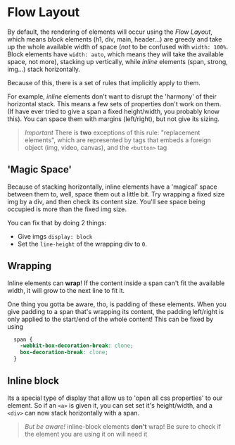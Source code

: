 # Flow Layout

By default, the rendering of elements will occur using the *Flow Layout*, which means *block* elements (h1, div, main, header...) are greedy and take up the whole available width of space (*not* to be confused with `width: 100%`. Block elements have `width: auto`, which means they will take the available space, not more), stacking up vertically, while *inline* elements (span, strong, img...) stack horizontally.

Because of this, there is a set of rules that implicitly apply to them.

For example, *inline* elements don't want to disrupt the 'harmony' of their horizontal stack. This means a few sets of properties don't work on them. (If have ever tried to give a span a fixed height/width, you probably know this). You can space them with margins (left/right), but not give its sizing.

> *Important* There is **two** exceptions of this rule: "replacement elements", which are represented by tags that embeds a foreign object (img, video, canvas), and the `<button>` tag

## 'Magic Space'

Because of stacking horizontally, inline elements have a 'magical' space between them to, well, space them out a little bit. Try wrapping a fixed size img by a div, and then check its content size. You'll see space being occupied is more than the fixed img size.

You can fix that by doing 2 things:

- Give imgs `display: block`
- Set the `line-height` of the wrapping div to `0`.

## Wrapping

Inline elements can **wrap**! If the content inside a span can't fit the available width, it will grow to the next line to fit it.

One thing you gotta be aware, tho, is padding of these elements. When you give padding to a span that's wrapping its content, the padding left/right is only applied to the start/end of the whole content! This can be fixed by using

```css
  span {
    -webkit-box-decoration-break: clone;
    box-decoration-break: clone;
  }
```

## Inline block

Its a special type of display that allow us to 'open all css properties' to our element. So if an `<a>` is given it, you can set set it's height/width, and a `<div>` can now stack horizontally with a span.

> *But be aware!* inline-block elements **don't** wrap! Be sure to check if the element you are using it on will need it
